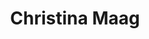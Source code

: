 ---
layout: biography
pub_name: Christina Maag
title: Christina Maag
email: camaag@student.ubc.ca
img: christina.jpg
linkedin: https://www.linkedin.com/in/christinamaag
has_profile: True
project: Data Acquisition and Curation for Modeling Cell Cultures
degree: Undergraduate
year_start: 2023
year_end: 
biography: Christina is an undergraduate student studying Chemical and Biological Engineering at UBC.
---